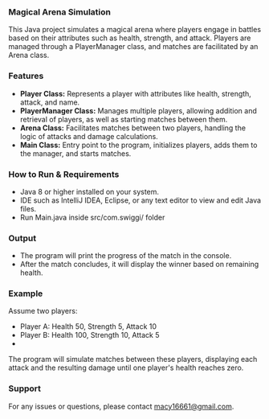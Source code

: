 ### Magical Arena Simulation

This Java project simulates a magical arena where players engage in battles based on their attributes
such as health, strength, and attack. Players are managed through a PlayerManager class, and
matches are facilitated by an Arena class.


### Features
* **Player Class:** Represents a player with attributes like health, strength, attack, and name.
* **PlayerManager Class:** Manages multiple players, allowing addition and retrieval of players, as well as starting matches between them.
* **Arena Class:** Facilitates matches between two players, handling the logic of attacks and damage calculations.
* **Main Class:** Entry point to the program, initializes players, adds them to the manager, and starts matches.

### How to Run & Requirements
* Java 8 or higher installed on your system.
* IDE such as IntelliJ IDEA, Eclipse, or any text editor to view and edit Java files.
* Run Main.java inside src/com.swiggi/ folder

### Output
*  The program will print the progress of the match in the console.
*  After the match concludes, it will display the winner based on remaining health.

### Example
Assume two players:

* Player A: Health 50, Strength 5, Attack 10
* Player B: Health 100, Strength 10, Attack 5
* <br/>
The program will simulate matches between these players, displaying each attack and the resulting damage until one player's health reaches zero.

### Support
For any issues or questions, please contact macy16661@gmail.com.
